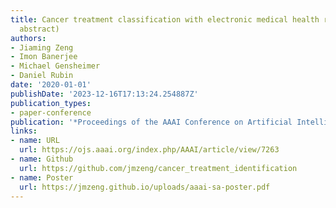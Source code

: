 ```yaml
---
title: Cancer treatment classification with electronic medical health records (student
  abstract)
authors:
- Jiaming Zeng
- Imon Banerjee
- Michael Gensheimer
- Daniel Rubin
date: '2020-01-01'
publishDate: '2023-12-16T17:13:24.254887Z'
publication_types:
- paper-conference
publication: '*Proceedings of the AAAI Conference on Artificial Intelligence*'
links:
- name: URL
  url: https://ojs.aaai.org/index.php/AAAI/article/view/7263
- name: Github
  url: https://github.com/jmzeng/cancer_treatment_identification
- name: Poster
  url: https://jmzeng.github.io/uploads/aaai-sa-poster.pdf
---
```

